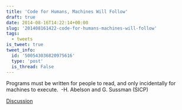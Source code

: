 ```yaml
---
title: 'Code for Humans, Machines Will Follow'
draft: true
date: 2014-08-16T14:22:14+00:00
slug: '201408161422-code-for-humans-machines-will-follow'
tags:
  - tweets
is_tweet: true
tweet_info:
  id: '500543036820975616'
  type: 'post'
  is_thread: False
---
```




Programs must be written for people to read, and only incidentally for machines to execute.   -H. Abelson and G. Sussman (SICP)

[Discussion](https://x.com/sytelus/status/500543036820975616)
